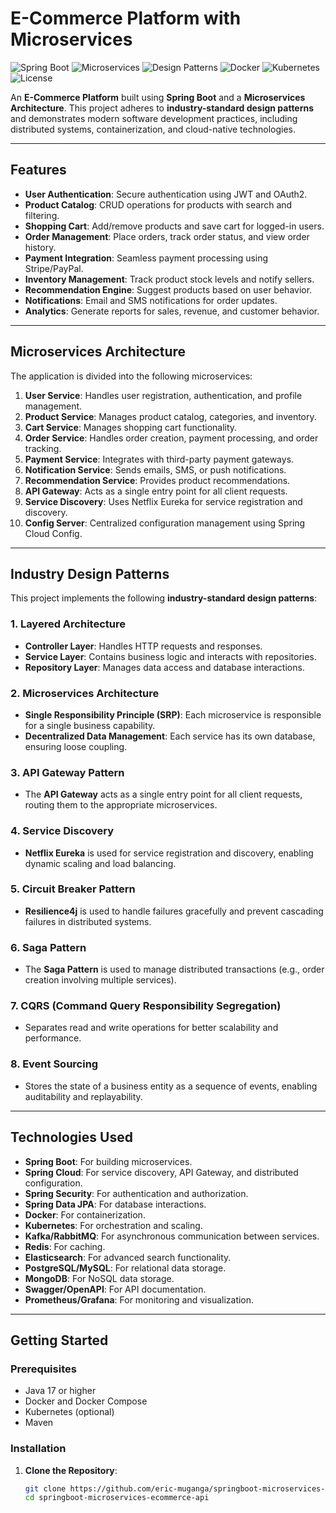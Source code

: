 # E-Commerce Platform with Microservices

![Spring Boot](https://img.shields.io/badge/Spring%20Boot-3.x-green)
![Microservices](https://img.shields.io/badge/Architecture-Microservices-blue)
![Design Patterns](https://img.shields.io/badge/Design%20Patterns-Industry%20Standard-orange)
![Docker](https://img.shields.io/badge/Containerization-Docker-blue)
![Kubernetes](https://img.shields.io/badge/Orchestration-Kubernetes-blue)
![License](https://img.shields.io/badge/License-MIT-yellow)

An **E-Commerce Platform** built using **Spring Boot** and a **Microservices Architecture**. This project adheres to **industry-standard design patterns** and demonstrates modern software development practices, including distributed systems, containerization, and cloud-native technologies.

---

## Features

- **User Authentication**: Secure authentication using JWT and OAuth2.
- **Product Catalog**: CRUD operations for products with search and filtering.
- **Shopping Cart**: Add/remove products and save cart for logged-in users.
- **Order Management**: Place orders, track order status, and view order history.
- **Payment Integration**: Seamless payment processing using Stripe/PayPal.
- **Inventory Management**: Track product stock levels and notify sellers.
- **Recommendation Engine**: Suggest products based on user behavior.
- **Notifications**: Email and SMS notifications for order updates.
- **Analytics**: Generate reports for sales, revenue, and customer behavior.

---

## Microservices Architecture

The application is divided into the following microservices:

1. **User Service**: Handles user registration, authentication, and profile management.
2. **Product Service**: Manages product catalog, categories, and inventory.
3. **Cart Service**: Manages shopping cart functionality.
4. **Order Service**: Handles order creation, payment processing, and order tracking.
5. **Payment Service**: Integrates with third-party payment gateways.
6. **Notification Service**: Sends emails, SMS, or push notifications.
7. **Recommendation Service**: Provides product recommendations.
8. **API Gateway**: Acts as a single entry point for all client requests.
9. **Service Discovery**: Uses Netflix Eureka for service registration and discovery.
10. **Config Server**: Centralized configuration management using Spring Cloud Config.

---

## Industry Design Patterns

This project implements the following **industry-standard design patterns**:

### 1. **Layered Architecture**
   - **Controller Layer**: Handles HTTP requests and responses.
   - **Service Layer**: Contains business logic and interacts with repositories.
   - **Repository Layer**: Manages data access and database interactions.

### 2. **Microservices Architecture**
   - **Single Responsibility Principle (SRP)**: Each microservice is responsible for a single business capability.
   - **Decentralized Data Management**: Each service has its own database, ensuring loose coupling.

### 3. **API Gateway Pattern**
   - The **API Gateway** acts as a single entry point for all client requests, routing them to the appropriate microservices.

### 4. **Service Discovery**
   - **Netflix Eureka** is used for service registration and discovery, enabling dynamic scaling and load balancing.

### 5. **Circuit Breaker Pattern**
   - **Resilience4j** is used to handle failures gracefully and prevent cascading failures in distributed systems.

### 6. **Saga Pattern**
   - The **Saga Pattern** is used to manage distributed transactions (e.g., order creation involving multiple services).

### 7. **CQRS (Command Query Responsibility Segregation)**
   - Separates read and write operations for better scalability and performance.

### 8. **Event Sourcing**
   - Stores the state of a business entity as a sequence of events, enabling auditability and replayability.


---

## Technologies Used

- **Spring Boot**: For building microservices.
- **Spring Cloud**: For service discovery, API Gateway, and distributed configuration.
- **Spring Security**: For authentication and authorization.
- **Spring Data JPA**: For database interactions.
- **Docker**: For containerization.
- **Kubernetes**: For orchestration and scaling.
- **Kafka/RabbitMQ**: For asynchronous communication between services.
- **Redis**: For caching.
- **Elasticsearch**: For advanced search functionality.
- **PostgreSQL/MySQL**: For relational data storage.
- **MongoDB**: For NoSQL data storage.
- **Swagger/OpenAPI**: For API documentation.
- **Prometheus/Grafana**: For monitoring and visualization.

---

## Getting Started

### Prerequisites

- Java 17 or higher
- Docker and Docker Compose
- Kubernetes (optional)
- Maven

### Installation

1. **Clone the Repository**:
   ```bash
   git clone https://github.com/eric-muganga/springboot-microservices-ecommerce-api.git
   cd springboot-microservices-ecommerce-api
